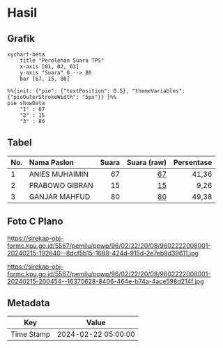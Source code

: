 # Hasil

## Grafik

```mermaid
xychart-beta
    title "Perolehan Suara TPS"
    x-axis [01, 02, 03]
    y-axis "Suara" 0 --> 80
    bar [67, 15, 80]
```

```mermaid
%%{init: {"pie": {"textPosition": 0.5}, "themeVariables": {"pieOuterStrokeWidth": "5px"}} }%%
pie showData
    "1" : 67
    "2" : 15
    "3" : 80
```

## Tabel

| No. | Nama Paslon    | Suara | Suara (raw) | Persentase |
|:--- |:-------------- | -----:| -----------:| ----------:|
| 1   | ANIES MUHAIMIN | 67    | [67][p-1]   | 41,36      |
| 2   | PRABOWO GIBRAN | 15    | [15][p-2]   | 9,26       |
| 3   | GANJAR MAHFUD  | 80    | [80][p-3]   | 49,38      |


[p-1]: https://github.com/gigit-pemilu/pemilu-2024-96-papua-barat-daya/blob/main/pilpres/hitung-suara/sub/96-papua-barat-daya/sub/02-sorong-selatan/sub/22-saifi/sub/2008-sira-kec-saifi/sub/001-tps/sub/paslon-1.txt
[p-2]: https://github.com/gigit-pemilu/pemilu-2024-96-papua-barat-daya/blob/main/pilpres/hitung-suara/sub/96-papua-barat-daya/sub/02-sorong-selatan/sub/22-saifi/sub/2008-sira-kec-saifi/sub/001-tps/sub/paslon-2.txt
[p-3]: https://github.com/gigit-pemilu/pemilu-2024-96-papua-barat-daya/blob/main/pilpres/hitung-suara/sub/96-papua-barat-daya/sub/02-sorong-selatan/sub/22-saifi/sub/2008-sira-kec-saifi/sub/001-tps/sub/paslon-3.txt

## Foto C Plano

https://sirekap-obj-formc.kpu.go.id/5567/pemilu/ppwp/96/02/22/20/08/9602222008001-20240215-192640--8dcf5b15-1688-424d-915d-2e7eb9d39611.jpg

https://sirekap-obj-formc.kpu.go.id/5567/pemilu/ppwp/96/02/22/20/08/9602222008001-20240215-200454--16370628-8406-464e-b74a-4ace598d214f.jpg


## Metadata

| Key        | Value               |
| ---------- | ------------------- |
| Time Stamp | 2024-02-22 05:00:00 |



